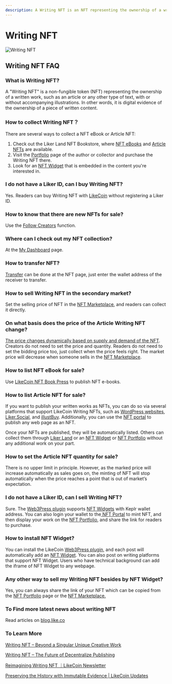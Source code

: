```yaml
---
description: A Writing NFT is an NFT representing the ownership of a written work
---
```


# Writing NFT

![Writing NFT](../../.gitbook/assets/likecoin\_ad115\_writingnft\_b-01.jpeg)

## Writing NFT FAQ

### What is Writing NFT?

A "Writing NFT" is a non-fungible token (NFT) representing the ownership of a written work, such as an article or any other type of text, with or without accompanying illustrations. In other words, it is digital evidence of the ownership of a piece of written content.

### How to collect Writing NFT？

There are several ways to collect a NFT eBook or Article NFT:

1. Check out the Liker Land NFT Bookstore, where [NFT eBooks](https://liker.land/en/store) and [Article NFTs](https://liker.land/en/store/articles) are available.
2. Visit the [Portfolio](collect-writing-nft/bookshelf.md) page of the author or collector and purchase the Writing NFT there.
3. Look for an [NFT Widget](collect-writing-nft/nft-widget.md) that is embedded in the content you're interested in.

### I do not have a Liker ID, can I buy Writing NFT?

Yes. Readers can buy Writing NFT with [LikeCoin](https://like.co/) without registering a Liker ID.

### How to know that there are new NFTs for sale?

Use the [Follow Creators](collect-writing-nft/follow-creators.md) function.

### Where can I check out my NFT collection?

At the [My Dashboard](collect-writing-nft/dashboard.md) page.

### How to transfer NFT?

[Transfer](transfer-writing-nft/) can be done at the NFT page, just enter the wallet address of the receiver to transfer.

### How to sell Writing NFT in the secondary market?

Set the selling price of NFT in the [NFT Marketplace](collect-writing-nft/nft-marketplace.md), and readers can collect it directly.

### On what basis does the price of the Article Writing NFT change?

[The price changes dynamically based on supply and demand of the NFT](collect-writing-nft/dynamic-pricing.md). Creators do not need to set the price and quantity. Readers do not need to set the bidding price too, just collect when the price feels right. The market price will decrease when someone sells in the [NFT Marketplace](collect-writing-nft/nft-marketplace.md).

### How to list NFT eBook for sale?

Use [LikeCoin NFT Book Press](nft-book-press/) to publish NFT e-books.

### How to list Article NFT for sale?

If you want to publish your written works as NFTs, you can do so via several platforms that support LikeCoin Writing NFTs, such as [WordPress websites](../../user-guide/wordpress.md), [Liker.Social](https://liker.social/), and [illustBuy](https://illustbuy.com/). Additionally, you can use the [NFT portal](https://app.like.co/nft/url) to publish any web page as an NFT.&#x20;

Once your NFTs are published, they will be automatically listed. Others can collect them through [Liker Land](https://liker.land/?utm\_source=docs) or an [NFT Widget](collect-writing-nft/nft-widget.md) or [NFT Portfolio](collect-writing-nft/bookshelf.md) without any additional work on your part.

### How to set the Article NFT quantity for sale?

There is no upper limit in principle. However, as the marked price will increase automatically as sales goes on, the minting of NFT will stop automatically when the price reaches a point that is out of market’s expectation.

### I do not have a Liker ID, can I sell Writing NFT?

Sure. The [Web3Press plugin](../../user-guide/wordpress.md) supports [NFT Widgets](collect-writing-nft/nft-widget.md) with Keplr wallet address. You can also login your wallet to the[ NFT Portal](../../developer/likenft/nft-portal/) to mint NFT, and then display your work on the [NFT Portfolio](collect-writing-nft/bookshelf.md), and share the link for readers to purchase.

### How to install NFT Widget?

You can install the LikeCoin [Web3Press plugin](../../user-guide/wordpress.md), and each post will automatically add an [NFT Widget](collect-writing-nft/nft-widget.md). You can also post on writing platforms that support NFT Widget. Users who have technical background can add the iframe of NFT Widget to any webpage.

### Any other way to sell my Writing NFT besides by NFT Widget?

Yes, you can always share the link of your NFT which can be copied from the [NFT Portfolio](collect-writing-nft/bookshelf.md) page or the [NFT Marketplace.](collect-writing-nft/nft-marketplace.md)

### To Find more latest news about writing NFT

Read articles on [blog.like.co](https://blog.like.co/en/tag/writingnft/)

### To Learn More

[Writing NFT – Beyond a Singular Unique Creative Work](https://blog.like.co/en/writing-nft-beyond-a-singular-unique-creative-work/)

[Writing NFT – The Future of Decentralize Publishing](https://blog.like.co/en/writing-nft-medium-for-textual-works-on-web3/)

[Reimagining Writing NFT ｜LikeCoin Newsletter](https://blog.like.co/en/a-new-imagination-of-writing-nft-%EF%BD%9Clikecoin-newsletter/)

[Preserving the History with Immutable Evidence | LikeCoin Updates](https://blog.like.co/en/preserving-the-history-with-immutable-evidence-likecoin-updates/)
